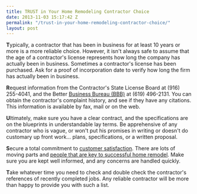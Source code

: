 ```yaml
---
title: TRUST in Your Home Remodeling Contractor Choice
date: 2013-11-03 15:17:42 Z
permalink: "/trust-in-your-home-remodeling-contractor-choice/"
layout: post
---
```


<strong>T</strong>ypically, a contractor that has been in business for at least 10 years or more is a more reliable choice. However, it isn't always safe to assume that the age of a contractor's license represents how long the company has actually been in business. Sometimes a contractor's license has been purchased. Ask for a proof of incorporation date to verify how long the firm has actually been in business.

<strong>R</strong>equest information from the Contractor's State License Board at (916) 255-4041, and the Better <a title="Better Business Bureau (BBB)" href="http://www.bbb.org/san-diego/business-reviews/construction-and-remodeling-services/murray-lampert-design-build-remodel-in-san-diego-ca-100554/#bbbonlineclick" target="_blank">Business Bureau (BBB)</a> at (619) 496-2131. You can obtain the contractor's complaint history, and see if they have any citations. This information is available by fax, mail or on the web.

<strong>U</strong>ltimately, make sure you have a clear contract, and the specifications are on the blueprints in understandable lay terms. Be apprehensive of any contractor who is vague, or won't put his promises in writing or doesn't do customary up front work… plans, specifications, or a written proposal.

<strong>S</strong>ecure a total commitment to <a title="Testimonials" href="http://www.murraylampert.com/testimonials/">customer satisfaction</a>. There are lots of moving parts and <a title="About Us" href="http://www.murraylampert.com/about/">people that are key to successful home remodel</a>. Make sure you are kept well informed, and any concerns are handled quickly.

<strong>T</strong>ake whatever time you need to check and double check the contractor's references of recently completed jobs. Any reliable contractor will be more than happy to provide you with such a list.

